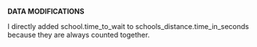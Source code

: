 
**DATA MODIFICATIONS**

I directly added school.time_to_wait to schools_distance.time_in_seconds because they are always counted together.
